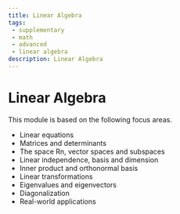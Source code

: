 ```yaml
---
title: Linear Algebra
tags: 
 - supplementary
 - math
 - advanced
 - linear algebra
description: Linear Algebra
---
```


# Linear Algebra

This module is based on the following focus areas.
- Linear equations
- Matrices and determinants
- The space Rn, vector spaces and subspaces
- Linear independence, basis and dimension
- Inner product and orthonormal basis
- Linear transformations
- Eigenvalues and eigenvectors
- Diagonalization
- Real-world applications
